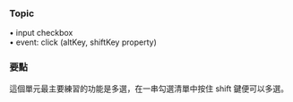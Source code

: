 ### Topic ###
• input checkbox  
• event: click (altKey, shiftKey property)  

### 要點 ###
這個單元最主要練習的功能是多選，在一串勾選清單中按住 shift 鍵便可以多選。
